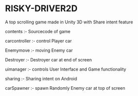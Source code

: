 # RISKY-DRIVER2D
A top scrolling game made in Unity 3D with Share intent feature 

contents :- Sourcecode of game

carcontroller :- control Player car


Enemymove :- moving Enemy car


Destroyer :- Destroyer car at end of screen


uimanager :- controls User Interface and Game functionality


sharing :- Sharing intent on Android


carSpawner :- spawn Randomly Enemy car at top of screen
